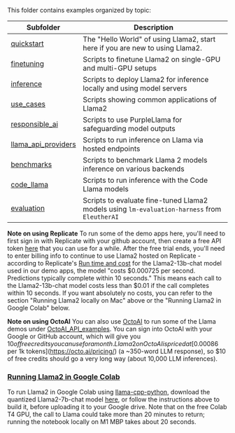 This folder contains examples organized by topic:

| Subfolder | Description |
|---|---|
[quickstart](./quickstart) | The "Hello World" of using Llama2, start here if you are new to using Llama2.
[finetuning](./finetuning)|Scripts to finetune Llama2 on single-GPU and multi-GPU setups
[inference](./inference)|Scripts to deploy Llama2 for inference locally and using model servers
[use_cases](./use_cases)|Scripts showing common applications of Llama2
[responsible_ai](./responsible_ai)|Scripts to use PurpleLlama for safeguarding model outputs
[llama_api_providers](./llama_api_providers)|Scripts to run inference on Llama via hosted endpoints
[benchmarks](./benchmarks)|Scripts to benchmark Llama 2 models inference on various backends
[code_llama](./code_llama)|Scripts to run inference with the Code Llama models
[evaluation](./evaluation)|Scripts to evaluate fine-tuned Llama2 models using `lm-evaluation-harness` from `EleutherAI`


**<a id="replicate_note">Note on using Replicate</a>**
To run some of the demo apps here, you'll need to first sign in with Replicate with your github account, then create a free API token [here](https://replicate.com/account/api-tokens) that you can use for a while. After the free trial ends, you'll need to enter billing info to continue to use Llama2 hosted on Replicate - according to Replicate's [Run time and cost](https://replicate.com/meta/llama-2-13b-chat) for the Llama2-13b-chat model used in our demo apps, the model "costs $0.000725 per second. Predictions typically complete within 10 seconds." This means each call to the Llama2-13b-chat model costs less than $0.01 if the call completes within 10 seconds. If you want absolutely no costs, you can refer to the section "Running Llama2 locally on Mac" above or the "Running Llama2 in Google Colab" below.

**<a id="octoai_note">Note on using OctoAI</a>**
You can also use [OctoAI](https://octo.ai/) to run some of the Llama demos under [OctoAI_API_examples](./llama_api_providers/OctoAI_API_examples/). You can sign into OctoAI with your Google or GitHub account, which will give you $10 of free credits you can use for a month. Llama2 on OctoAI is priced at [$0.00086 per 1k tokens](https://octo.ai/pricing/) (a ~350-word LLM response), so $10 of free credits should go a very long way (about 10,000 LLM inferences).

### [Running Llama2 in Google Colab](https://colab.research.google.com/drive/1-uBXt4L-6HNS2D8Iny2DwUpVS4Ub7jnk?usp=sharing)
To run Llama2 in Google Colab using [llama-cpp-python](https://github.com/abetlen/llama-cpp-python), download the quantized Llama2-7b-chat model [here](https://huggingface.co/TheBloke/Llama-2-7b-Chat-GGUF/resolve/main/llama-2-7b-chat.Q4_0.gguf), or follow the instructions above to build it, before uploading it to your Google drive. Note that on the free Colab T4 GPU, the call to Llama could take more than 20 minutes to return; running the notebook locally on M1 MBP takes about 20 seconds.
